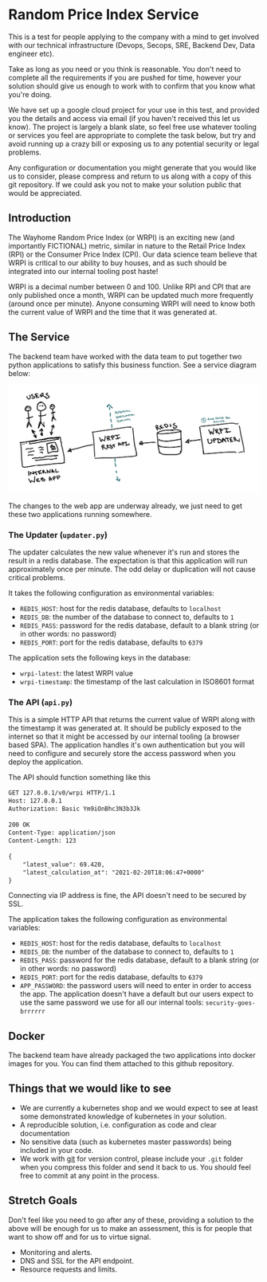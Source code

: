 Random Price Index Service
==========================

This is a test for people applying to the company with a mind to get involved
with our technical infrastructure (Devops, Secops, SRE, Backend Dev, Data
engineer etc).

Take as long as you need or you think is reasonable. You don't need to
complete all the requirements if you are pushed for time, however your
solution should give us enough to work with to confirm that you know what
you're doing.

We have set up a google cloud project for your use in this test, and provided
you the details and access via email (if you haven't received this let us
know). The project is largely a blank slate, so feel free use whatever tooling
or services you feel are appropriate to complete the task below, but try and
avoid running up a crazy bill or exposing us to any potential security or
legal problems. 

Any configuration or documentation you might generate that you would like us
to consider, please compress and return to us along with a copy of this git
repository. If we could ask you not to make your solution public that would be
appreciated.

Introduction
------------

The Wayhome Random Price Index (or WRPI) is an exciting new (and importantly
FICTIONAL) metric, similar in nature to the Retail Price Index (RPI) or the
Consumer Price Index (CPI). Our data science team believe that WRPI is
critical to our ability to buy houses, and as such should be integrated into
our internal tooling post haste!

WRPI is a decimal number between 0 and 100. Unlike RPI and CPI that are only
published once a month, WRPI can be updated much more frequently (around once
per minute). Anyone consuming WRPI will need to know both the current value of
WRPI and the time that it was generated at.

The Service
-----------

The backend team have worked with the data team to put together two python
applications to satisfy this business function. See a service diagram below:

![service diagram](./assets/service-diagram.jpg)

The changes to the web app are underway already, we just need to get these two
applications running somewhere.

### The Updater (`updater.py`)

The updater calculates the new value whenever it's run and stores the result
in a redis database. The expectation is that this application will run
approximately once per minute. The odd delay or duplication will not cause
critical problems.

It takes the following configuration as environmental variables:

* `REDIS_HOST`: host for the redis database, defaults to `localhost`
* `REDIS_DB`: the number of the database to connect to, defaults to `1`
* `REDIS_PASS`: password for the redis database, default to a blank string (or
  in other words: no password)
* `REDIS_PORT`: port for the redis database, defaults to `6379`

The application sets the following keys in the database:

* `wrpi-latest`: the latest WRPI value
* `wrpi-timestamp`: the timestamp of the last calculation in ISO8601 format

### The API (`api.py`)

This is a simple HTTP API that returns the current value of WRPI along with
the timestamp it was generated at. It should be publicly exposed to the
internet so that it might be accessed by our internal tooling (a browser based
SPA). The application handles it's own authentication but you will need to
configure and securely store the access password when you deploy the
application.

The API should function something like this

```http
GET 127.0.0.1/v0/wrpi HTTP/1.1
Host: 127.0.0.1
Authorization: Basic Ym9iOnBhc3N3b3Jk

200 OK
Content-Type: application/json
Content-Length: 123

{
    "latest_value": 69.420,
    "latest_calculation_at": "2021-02-20T18:06:47+0000"
}
```

Connecting via IP address is fine, the API doesn't need to be secured by SSL.

The application takes the following configuration as environmental variables:

* `REDIS_HOST`: host for the redis database, defaults to `localhost`
* `REDIS_DB`: the number of the database to connect to, defaults to `1`
* `REDIS_PASS`: password for the redis database, default to a blank string (or
  in other words: no password)
* `REDIS_PORT`: port for the redis database, defaults to `6379`
* `APP_PASSWORD`: the password users will need to enter in order to access
  the app. The application doesn't have a default but our users expect to use
  the same password we use for all our internal tools: `security-goes-brrrrrr`

Docker
------

The backend team have already packaged the two applications into docker images
for you. You can find them attached to this github repository.

Things that we would like to see
--------------------------------

* We are currently a kubernetes shop and we would expect to see at least some
  demonstrated knowledge of kubernetes in your solution.
* A reproducible solution, i.e. configuration as code and clear documentation
* No sensitive data (such as kubernetes master passwords) being included in
  your code.
* We work with [git](https://git-scm.com/) for version control, please include
  your `.git` folder when you compress this folder and send it back to us. You
  should feel free to commit at any point in the process.

Stretch Goals
-------------

Don't feel like you need to go after any of these, providing a solution to the
above will be enough for us to make an assessment, this is for people that
want to show off and for us to virtue signal.

* Monitoring and alerts.
* DNS and SSL for the API endpoint.
* Resource requests and limits.
